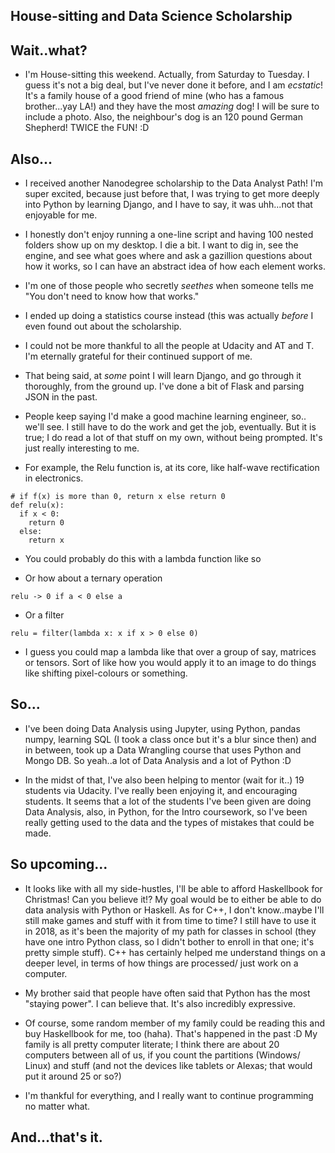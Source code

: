 ## House-sitting and Data Science Scholarship

## Wait..what?

- I'm House-sitting this weekend. Actually, from Saturday to Tuesday. 
  I guess it's not a big deal, but I've never done it before, and 
  I am *ecstatic*! It's a family house of a good friend of mine
  (who has a famous brother...yay LA!) and they have the most 
  *amazing* dog! I will be sure to include a photo. Also,
  the neighbour's dog is an 120 pound German Shepherd! 
  TWICE the FUN! :D
  
## Also...

- I received another Nanodegree scholarship to the Data Analyst Path!
  I'm super excited, because just before that, I was trying to get 
  more deeply into Python by learning Django, and I have to say,
  it was uhh...not that enjoyable for me. 
  
- I honestly don't enjoy running a one-line script and having 100 
  nested folders show up on my desktop. I die a bit. 
  I want to dig in, see the engine, and see what goes where and 
  ask a gazillion questions about how it works, so I can have 
  an abstract idea of how each element works. 
  
- I'm one of those people who secretly *seethes* when someone tells me
  "You don't need to know how that works."
  
- I ended up doing a statistics course instead (this was actually
  *before* I even found out about the scholarship.
  
- I could not be more thankful to all the people at Udacity and 
  AT and T. I'm eternally grateful for their continued support of me.
  
- That being said, at *some* point I will learn Django, and go through
  it thoroughly, from the ground up. I've done a bit of Flask and parsing
  JSON in the past.
  
- People keep saying I'd make a good machine learning engineer, so..
  we'll see. I still have to do the work and get the job, eventually.
  But it is true; I do read a lot of that stuff on my own, without being
  prompted. It's just really interesting to me. 
  
- For example, the Relu function is, at its core, 
  like half-wave rectification in electronics. 
  
```
# if f(x) is more than 0, return x else return 0
def relu(x):
  if x < 0:
    return 0
  else:
    return x
```

- You could probably do this with a lambda function like so

- Or how about a ternary operation
```
relu -> 0 if a < 0 else a
```
- Or a filter

```
relu = filter(lambda x: x if x > 0 else 0)
```
- I guess you could map a lambda like that over a group of say, matrices or tensors.
  Sort of like how you would apply it to an image to do things like shifting pixel-colours
  or something. 
  
## So...

- I've been doing Data Analysis using Jupyter, using Python, pandas
  numpy, learning SQL (I took a class once but it's a blur since then)
  and in between, took up a Data Wrangling course that uses Python
  and Mongo DB. So yeah..a lot of Data Analysis and a lot of Python :D
  
- In the midst of that, I've also been helping to mentor (wait for it..)
  19 students via Udacity. I've really been enjoying it, and encouraging
  students. It seems that a lot of the students I've been given are doing
  Data Analysis, also, in Python, for the Intro coursework, so I've been
  really getting used to the data and the types of mistakes that could 
  be made. 
  
 ## So upcoming...
 
 - It looks like with all my side-hustles, I'll be able to afford Haskellbook
   for Christmas! Can you believe it!? My goal would be to either be able to do
   data analysis with Python or Haskell. As for C++, I don't know..maybe I'll
   still make games and stuff with it from time to time? I still have to use it 
   in 2018, as it's been the majority of my path for classes in school (they have 
   one intro Python class, so I didn't bother to enroll in that one; it's pretty 
   simple stuff). C++ has certainly helped me understand things on a deeper level,
   in terms of how things are processed/ just work on a computer. 
   
 - My brother said that people have often said that Python has the most "staying power".
   I can believe that. It's also incredibly expressive. 
   
 - Of course, some random member of my family could be reading this and 
   buy Haskellbook for me, too (haha). That's happened in the past :D
   My family is all pretty computer literate; I think there are about 20 computers
   between all of us, if you count the partitions (Windows/ Linux) and stuff (and not the devices
   like tablets or Alexas; that would put it around 25 or so?)
   
 - I'm thankful for everything, and I really want to continue programming no matter what. 
 
 ## And...that's it.
 
